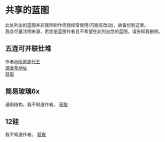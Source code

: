 # 共享的蓝图
此处列出的蓝图并非我所制作但我经常使用(可能有改动)，故备份到这里。<br>
我会尽量注明来源，若您是蓝图作者且不希望在此列出您的蓝图，请告知我删除。<br>

## 五连可并联钍堆
作者[@阮哥是代王](https://tieba.baidu.com/home/main?un=%E9%98%AE%E5%93%A5%E6%98%AF%E4%BB%A3%E7%8E%8B)<br>
[源发布地址](https://tieba.baidu.com/p/7367506512)<br>
[获取](https://cdn.jsdelivr.net/gh/Hexrotor/Mindustry-Myblueprint/share/base64text/tu5x.txt)<br>

## 简易玻璃6x
通用结构，我不知道作者。
[获取](https://cdn.jsdelivr.net/gh/Hexrotor/Mindustry-Myblueprint/share/base64text/simpleglass.txt)<br>

## 12硅
我不知道作者。
[获取](https://cdn.jsdelivr.net/gh/Hexrotor/Mindustry-Myblueprint/share/base64text/si12x.txt)<br>
